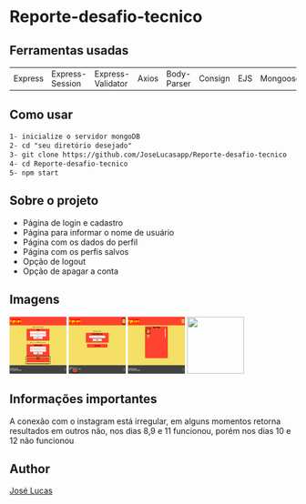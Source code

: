 # Reporte-desafio-tecnico

## Ferramentas usadas

<p align='center'>
<table>
  <tr>
    <td>Express</td>
    <td>Express-Session</td>
    <td>Express-Validator</td>
    <td>Axios</td>
    <td>Body-Parser</td>
    <td>Consign</td>
    <td>EJS</td>
    <td>Mongoose</td>
    <td>MongoDB</td>
    <td>Arquitetura MVC</td>
  </tr>
</table>
</p>

## Como usar

  ```shell
  1- inicialize o servidor mongoDB
  2- cd "seu diretório desejado"
  3- git clone https://github.com/JoseLucasapp/Reporte-desafio-tecnico
  4- cd Reporte-desafio-tecnico
  5- npm start
  ```
## Sobre o projeto

<p align='center'>
  <ul>
    <li>Página de login e cadastro</li>
    <li>Página para informar o nome de usuário</li>
    <li>Página com os dados do perfil</li>
    <li>Página com os perfis salvos</li>
    <li>Opção de logout</li>
    <li>Opção de apagar a conta</li>
  </ul>
</p>

## Imagens
<img src="./homePage.png" width="100px" height="100px" />
<img src="./indexPage.png" width="100px" height="100px" />
<img src="./savedPage.png" width="100px" height="100px" />
<img src="./profileData.png" width="100px" height="100px" />

## Informações importantes

<p>A conexão com o instagram está irregular, em alguns momentos retorna resultados em outros não, nos dias 8,9 e 11 funcionou, porém nos dias 10 e 12 não funcionou</p>

## Author
<a href="https://www.instagram.com/jlucasgf/?hl=pt-br">José Lucas</a>

